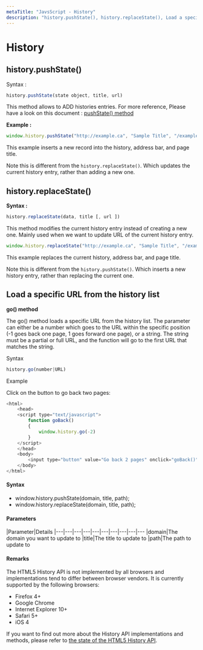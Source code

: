 ```yaml
---
metaTitle: "JavsScript - History"
description: "history.pushState(), history.replaceState(), Load a specific URL from the history list"
---
```


# History



## history.pushState()


Syntax :

```js
history.pushState(state object, title, url)

```

This method allows to ADD histories entries. For more reference, Please have a look on this document : [pushState() method](https://developer.mozilla.org/en-US/docs/Web/API/History_API#The_pushState()_method)

**Example :**

```js
window.history.pushState("http://example.ca", "Sample Title", "/example/path.html");

```

This example inserts a new record into the history, address bar, and page title.

Note this is different from the `history.replaceState()`. Which updates the current history entry, rather than adding a new one.



## history.replaceState()


**Syntax :**

```js
history.replaceState(data, title [, url ])

```

This method modifies the current history entry instead of creating a new one. Mainly used when we want to update URL of the current history entry.

```js
window.history.replaceState("http://example.ca", "Sample Title", "/example/path.html");

```

This example replaces the current history, address bar, and page title.

Note this is different from the `history.pushState()`. Which inserts a new history entry, rather than replacing the current one.



## Load a specific URL from the history list


**go() method**

The go() method loads a specific URL from the history list.
The parameter can either be a number which goes to the URL within the specific position (-1 goes back one page, 1 goes forward one page), or a string. The string must be a partial or full URL, and the function will go to the first URL that matches the string.

> 
Syntax


```js
history.go(number|URL)

```

> 
Example


Click on the button to go back two pages:

```js
<html>
    <head>
    <script type="text/javascript">
        function goBack()
        {
            window.history.go(-2)
        }
    </script>
    </head>
    <body>    
        <input type="button" value="Go back 2 pages" onclick="goBack()" />    
    </body>
</html>

```



#### Syntax


- window.history.pushState(domain, title, path);
- window.history.replaceState(domain, title, path);



#### Parameters


|Parameter|Details
|---|---|---|---|---|---|---|---|---|---
|domain|The domain you want to update to
|title|The title to update to
|path|The path to update to



#### Remarks


The HTML5 History API is not implemented by all browsers and implementations tend to differ between browser vendors. It is currently supported by the following browsers:

- Firefox 4+
- Google Chrome
- Internet Explorer 10+
- Safari 5+
- iOS 4

If you want to find out more about the History API implementations and methods, please refer to [the state of the HTML5 History API](https://github.com/browserstate/history.js/wiki/The-State-of-the-HTML5-History-API#coherence).

